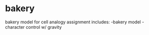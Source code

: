 # bakery
bakery model for cell analogy assignment
includes:
-bakery model
-character control w/ gravity
